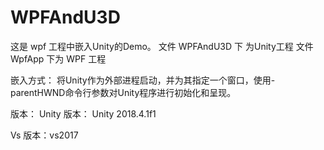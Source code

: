 # WPFAndU3D

这是 wpf 工程中嵌入Unity的Demo。
文件 WPFAndU3D 下 为Unity工程
文件 WpfApp 下为   WPF 工程

嵌入方式： 将Unity作为外部进程启动，并为其指定一个窗口，使用-parentHWND命令行参数对Unity程序进行初始化和呈现。

版本：
Unity 版本： Unity 2018.4.1f1

Vs 版本：vs2017



